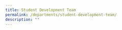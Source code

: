 ```yaml
---
title: Student Development Team
permalink: /departments/student-development-team/
description: ""
---
```

